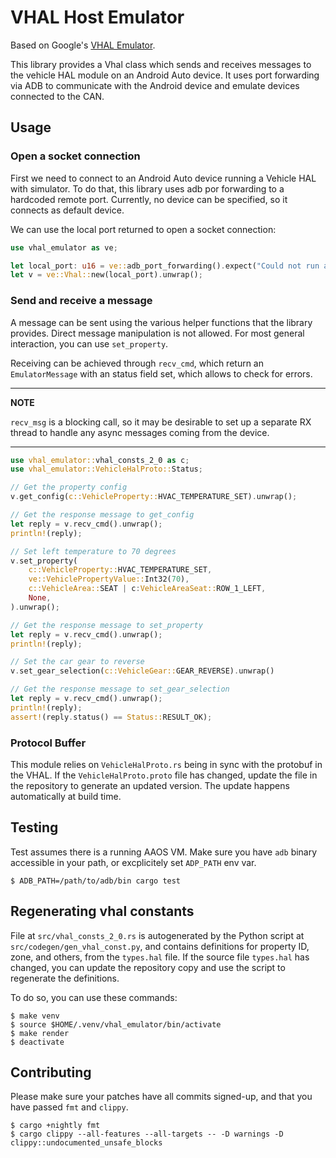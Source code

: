 # VHAL Host Emulator

Based on Google's [VHAL Emulator](https://android.googlesource.com/platform/packages/services/Car/+/refs/heads/main/tools/emulator/).

This library provides a Vhal class which sends and receives messages to the
vehicle HAL module on an Android Auto device.
It uses port forwarding via ADB to communicate with the Android device and
emulate devices connected to the CAN.

## Usage

### Open a socket connection

First we need to connect to an Android Auto device running a Vehicle HAL with simulator.
To do that, this library uses adb por forwarding to a hardcoded remote port.
Currently, no device can be specified, so it connects as default device.

We can use the local port returned to open a socket connection:

```rust
use vhal_emulator as ve;

let local_port: u16 = ve::adb_port_forwarding().expect("Could not run adb for port forwarding");
let v = ve::Vhal::new(local_port).unwrap();
```

### Send and receive a message

A message can be sent using the various helper functions that the library provides.
Direct message manipulation is not allowed. For most general interaction, you
can use `set_property`.

Receiving can be achieved through `recv_cmd`, which return an `EmulatorMessage`
with an status field set, which allows to check for errors.

---
**NOTE**

`recv_msg` is a blocking call, so it may be desirable to set up a
separate RX thread to handle any async messages coming from the device.

---

```rust
use vhal_emulator::vhal_consts_2_0 as c;
use vhal_emulator::VehicleHalProto::Status;

// Get the property config
v.get_config(c::VehicleProperty::HVAC_TEMPERATURE_SET).unwrap();

// Get the response message to get_config
let reply = v.recv_cmd().unwrap();
println!(reply);

// Set left temperature to 70 degrees
v.set_property(
    c::VehicleProperty::HVAC_TEMPERATURE_SET,
    ve::VehiclePropertyValue::Int32(70),
    c::VehicleArea::SEAT | c:VehicleAreaSeat::ROW_1_LEFT,
    None,
).unwrap();

// Get the response message to set_property
let reply = v.recv_cmd().unwrap();
println!(reply);

// Set the car gear to reverse
v.set_gear_selection(c::VehicleGear::GEAR_REVERSE).unwrap()

// Get the response message to set_gear_selection
let reply = v.recv_cmd().unwrap();
println!(reply);
assert!(reply.status() == Status::RESULT_OK);
```

### Protocol Buffer

This module relies on `VehicleHalProto.rs` being in sync with the protobuf in
the VHAL. If the `VehicleHalProto.proto` file has changed, update the file
in the repository to generate an updated version. The update happens
automatically at build time.

## Testing

Test assumes there is a running AAOS VM. Make sure you have `adb` binary
accessible in your path, or excplicitely set `ADP_PATH` env var.

```shell
$ ADB_PATH=/path/to/adb/bin cargo test
```

## Regenerating vhal constants

File at `src/vhal_consts_2_0.rs` is autogenerated by the Python script at
`src/codegen/gen_vhal_const.py`, and contains definitions for property ID,
zone, and others, from the `types.hal` file. If the source file `types.hal`
has changed, you can update the repository copy and use the script to
regenerate the definitions.

To do so, you can use these commands:
```shell
$ make venv
$ source $HOME/.venv/vhal_emulator/bin/activate
$ make render
$ deactivate
```

## Contributing

Please make sure your patches have all commits signed-up, and that you
have passed `fmt` and `clippy`.

```shell
$ cargo +nightly fmt
$ cargo clippy --all-features --all-targets -- -D warnings -D clippy::undocumented_unsafe_blocks
```